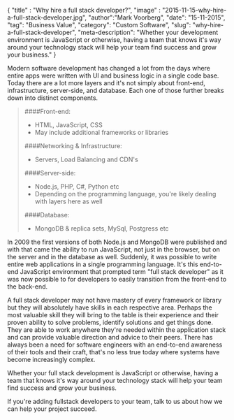 {
"title" : "Why hire a full stack developer?",
"image" : "2015-11-15-why-hire-a-full-stack-developer.jpg",
"author":"Mark Voorberg",
"date": "15-11-2015", 
"tag": "Business Value",
"category": "Custom Software",
"slug": "why-hire-a-full-stack-developer",
"meta-description": "Whether your development environment is JavaScript or otherwise, having a team that knows it's way around your technology stack will help your team find success and grow your business."
}

Modern software development has changed a lot from the days where entire apps were written
with UI and business logic in a single code base.
Today there are a lot more layers and it's not simply about front-end,
infrastructure, server-side, and database. Each one of those further breaks down into distinct components.

>####Front-end:
>
> * HTML, JavaScript, CSS
> * May include additional frameworks or libraries
> 
>####Networking & Infrastructure:
>
> * Servers, Load Balancing and CDN's
>
>####Server-side:
>
> * Node.js, PHP, C#, Python etc
> * Depending on the programming language, you're likely dealing with layers here as well
> 
>####Database:
>
> * MongoDB & replica sets, MySql, Postgress etc
> 

In 2009 the first versions of both Node.js and MongoDB were published and with that came the
ability to run JavaScript, not just in the browser, but on the server and in the database as well.
Suddenly, it was possible to write entire web applications in a single programming language.
It's this end-to-end JavaScript environment that prompted term "full stack developer" as it was now possible
to for developers to easily transition from the front-end to the back-end.
 
A full stack developer may not have mastery of every framework or library
but they will absolutely have skills in each respective area. Perhaps the most
valuable skill they will bring to the table is their experience and their proven ability to
solve problems, identify solutions and get things done. They are able to work anywhere
they're needed within the application stack and can provide valuable direction and advice to their peers.
There has always been a need for software engineers with an end-to-end
awareness of their tools and their craft, that's no less true today where systems have become increasingly complex.

Whether your full stack development is JavaScript or otherwise, having a team that knows it's way around
your technology stack will help your team find success and grow your business.

If you're adding fullstack developers to your team, talk to us about how we can help your project succeed.

